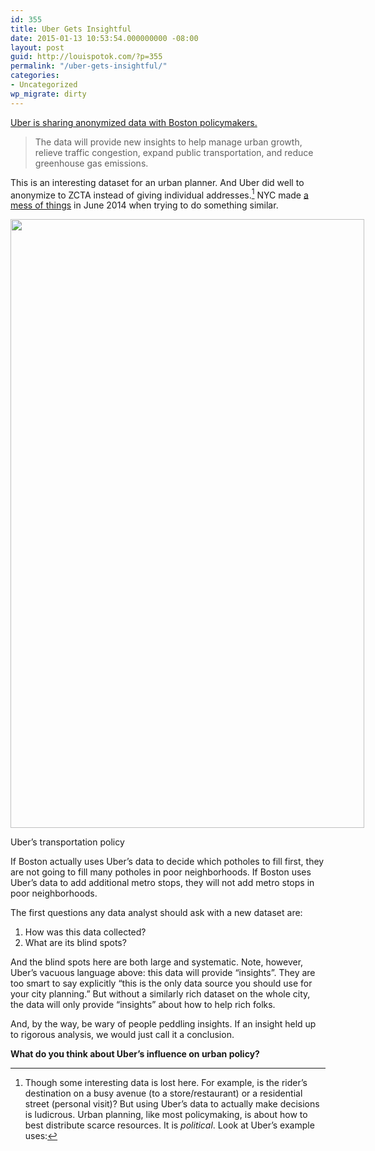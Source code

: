 ```yaml
---
id: 355
title: Uber Gets Insightful
date: 2015-01-13 10:53:54.000000000 -08:00
layout: post
guid: http://louispotok.com/?p=355
permalink: "/uber-gets-insightful/"
categories:
- Uncategorized
wp_migrate: dirty
---
```

<a href="http://blog.uber.com/city-data" target="_blank">Uber is sharing anonymized data with Boston policymakers. </a>

> The data will provide new insights to help manage urban growth, relieve traffic congestion, expand public transportation, and reduce greenhouse gas emissions.

This is an interesting dataset for an urban planner. And Uber did well to anonymize to ZCTA instead of giving individual addresses.[^1] NYC made <a href="https://medium.com/@vijayp/of-taxis-and-rainbows-f6bc289679a1" target="_blank">a mess of things</a> in June 2014 when trying to do something similar.

[^1]: Though some interesting data is lost here. For example, is the rider&rsquo;s destination on a busy avenue (to a store/restaurant) or a residential street (personal visit)?
But using Uber&#8217;s data to actually make decisions is ludicrous. Urban planning, like most policymaking, is about how to best distribute scarce resources. It is _political_. Look at Uber&#8217;s example uses:

<div style="width: 576px" class="wp-caption aligncenter">
  <img loading="lazy" class="" src="https://blog.uber.com/wp-content/uploads/2015/01/uber_SafeCities_BlogInfographic.png" alt="" width="566" height="974" />
  
  <p class="wp-caption-text">
    Uber&#8217;s transportation policy
  </p>
</div>

If Boston actually uses Uber&#8217;s data to decide which potholes to fill first, they are not going to fill many potholes in poor neighborhoods. If Boston uses Uber&#8217;s data to add additional metro stops, they will not add metro stops in poor neighborhoods.

The first questions any data analyst should ask with a new dataset are:

  1. How was this data collected?
  2. What are its blind spots?

And the blind spots here are both large and systematic. Note, however, Uber&#8217;s vacuous language above: this data will provide &#8220;insights&#8221;. They are too smart to say explicitly &#8220;this is the only data source you should use for your city planning.&#8221; But without a similarly rich dataset on the whole city, the data will only provide &#8220;insights&#8221; about how to help rich folks.

And, by the way, be wary of people peddling insights. If an insight held up to rigorous analysis, we would just call it a conclusion.

**What do you think about Uber&#8217;s influence on urban policy?**

